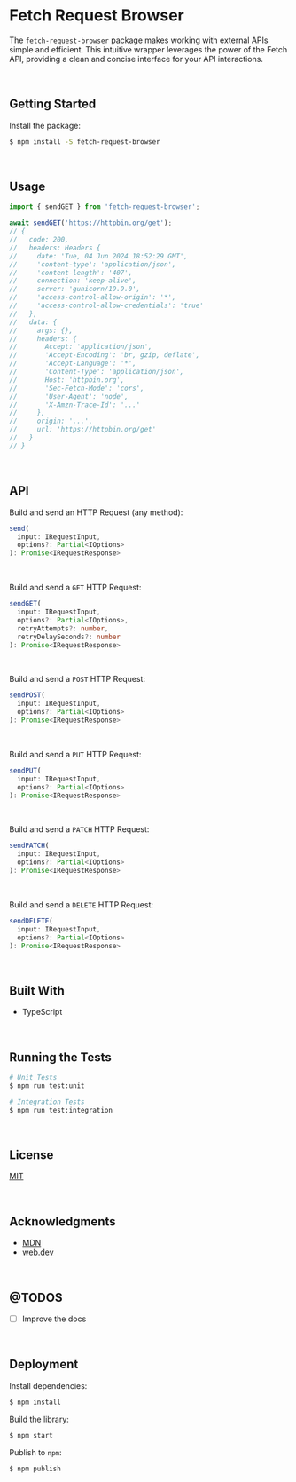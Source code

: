 # Fetch Request Browser

The `fetch-request-browser` package makes working with external APIs simple and efficient. This intuitive wrapper leverages the power of the Fetch API, providing a clean and concise interface for your API interactions.





<br />

## Getting Started

Install the package:
```bash
$ npm install -S fetch-request-browser
```





<br />

## Usage

```typescript
import { sendGET } from 'fetch-request-browser';

await sendGET('https://httpbin.org/get');
// {
//   code: 200,
//   headers: Headers {
//     date: 'Tue, 04 Jun 2024 18:52:29 GMT',
//     'content-type': 'application/json',
//     'content-length': '407',
//     connection: 'keep-alive',
//     server: 'gunicorn/19.9.0',
//     'access-control-allow-origin': '*',
//     'access-control-allow-credentials': 'true'
//   },
//   data: {
//     args: {},
//     headers: {
//       Accept: 'application/json',
//       'Accept-Encoding': 'br, gzip, deflate',
//       'Accept-Language': '*',
//       'Content-Type': 'application/json',
//       Host: 'httpbin.org',
//       'Sec-Fetch-Mode': 'cors',
//       'User-Agent': 'node',
//       'X-Amzn-Trace-Id': '...'
//     },
//     origin: '...',
//     url: 'https://httpbin.org/get'
//   }
// }
```





<br/>

## API

Build and send an HTTP Request (any method):

```typescript
send(
  input: IRequestInput, 
  options?: Partial<IOptions>
): Promise<IRequestResponse>
```

<br />

Build and send a `GET` HTTP Request:
```typescript
sendGET(
  input: IRequestInput,
  options?: Partial<IOptions>,
  retryAttempts?: number,
  retryDelaySeconds?: number
): Promise<IRequestResponse>
```

<br />

Build and send a `POST` HTTP Request:
```typescript
sendPOST(
  input: IRequestInput,
  options?: Partial<IOptions>
): Promise<IRequestResponse>
```

<br />

Build and send a `PUT` HTTP Request:
```typescript
sendPUT(
  input: IRequestInput,
  options?: Partial<IOptions>
): Promise<IRequestResponse>
```

<br />

Build and send a `PATCH` HTTP Request:
```typescript
sendPATCH(
  input: IRequestInput,
  options?: Partial<IOptions>
): Promise<IRequestResponse>
```

<br />

Build and send a `DELETE` HTTP Request:
```typescript
sendDELETE(
  input: IRequestInput,
  options?: Partial<IOptions>
): Promise<IRequestResponse>
```



<br />

## Built With

- TypeScript




<br />

## Running the Tests

```bash
# Unit Tests
$ npm run test:unit

# Integration Tests
$ npm run test:integration
```





<br />

## License

[MIT](https://choosealicense.com/licenses/mit/)





<br />

## Acknowledgments

- [MDN](https://developer.mozilla.org/en-US/)
- [web.dev](https://web.dev/)





<br />

## @TODOS

- [ ] Improve the docs





<br />

## Deployment

Install dependencies:
```bash
$ npm install
```


Build the library:
```bash
$ npm start
```


Publish to `npm`:
```bash
$ npm publish
```